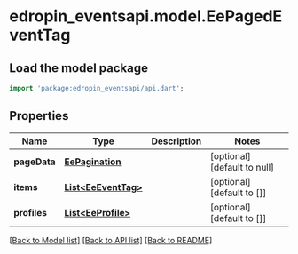 # edropin_eventsapi.model.EePagedEventTag

## Load the model package
```dart
import 'package:edropin_eventsapi/api.dart';
```

## Properties
Name | Type | Description | Notes
------------ | ------------- | ------------- | -------------
**pageData** | [**EePagination**](EePagination.md) |  | [optional] [default to null]
**items** | [**List&lt;EeEventTag&gt;**](EeEventTag.md) |  | [optional] [default to []]
**profiles** | [**List&lt;EeProfile&gt;**](EeProfile.md) |  | [optional] [default to []]

[[Back to Model list]](../README.md#documentation-for-models) [[Back to API list]](../README.md#documentation-for-api-endpoints) [[Back to README]](../README.md)


